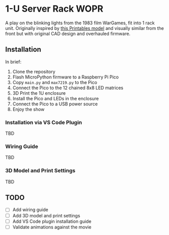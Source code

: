 # 1-U Server Rack WOPR

A play on the blinking lights from the 1983 film WarGames, fit into 1 rack unit. Originally inspired by [this Printables model](original-wopr) and visually similar from the front but with original CAD design and overhauled firmware.

[original-wopr]: https://www.printables.com/model/1167457-1u-rack-mount-wopr-leds-enclosure

## Installation

In brief:

1. Clone the repository
2. Flash MicroPython firmware to a Raspberry Pi Pico
3. Copy `main.py` and `max7219.py` to the Pico
4. Connect the Pico to the 12 chained 8x8 LED matrices
5. 3D Print the 1U enclosure
6. Install the Pico and LEDs in the enclosure
7. Connect the Pico to a USB power source
8. Enjoy the show


### Installation via VS Code Plugin

TBD


### Wiring Guide

TBD


### 3D Model and Print Settings

TBD


## TODO

- [ ] Add wiring guide
- [ ] Add 3D model and print settings
- [ ] Add VS Code plugin installation guide
- [ ] Validate animations against the movie
